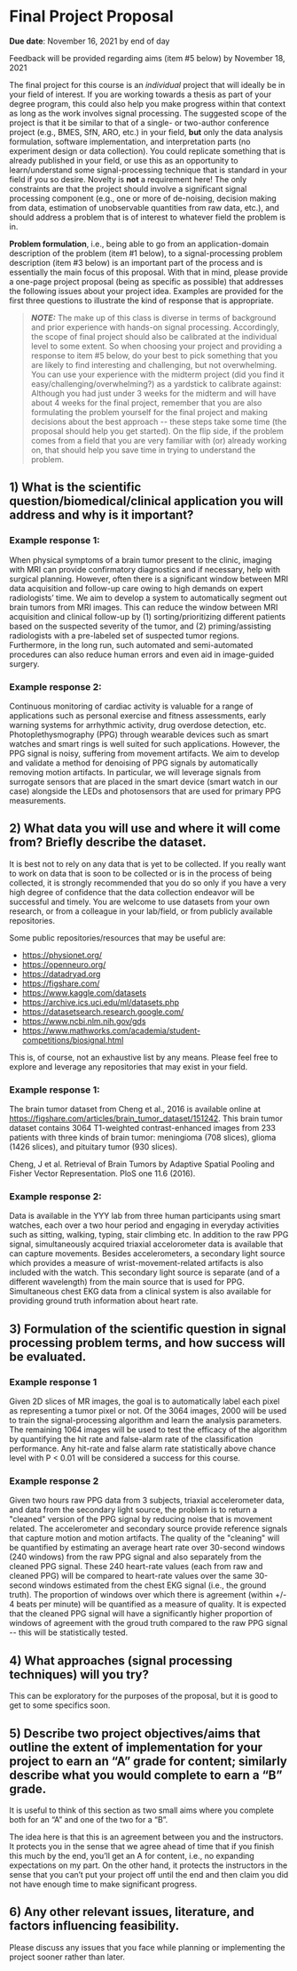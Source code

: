 # Final Project Proposal
**Due date**: November 16, 2021 by end of day


Feedback will be provided regarding aims (item #5 below) by November 18, 2021


The final project for this course is an *individual* project that will ideally be in your field of interest. If you are working towards a thesis as part of your degree program, this could also help you make progress within that context as long as the work involves signal processing. The suggested scope of the project is that it be similar to that of a single- or two-author conference project (e.g., BMES, SfN, ARO, etc.) in your field, **but** only the data analysis formulation, software implementation, and interpretation parts (no experiment design or data collection). You could replicate something that is already published in your field, or use this as an opportunity to learn/understand some signal-processing technique that is standard in your field if you so desire. Novelty is **not** a requirement here! The only constraints are that the project should involve a significant signal processing component (e.g., one or more of de-noising, decision making from data, estimation of unobservable quantities from raw data, etc.), and should address a problem that is of interest to whatever field the problem is in.

**Problem formulation**, i.e., being able to go from an application-domain description of the problem (item #1 below), to a signal-processing problem description (item #3 below) is an important part of the process and is essentially the main focus of this proposal. With that in mind, please provide a one-page project proposal (being as specific as possible) that addresses the following issues about your project idea. Examples are provided for the first three questions to illustrate the kind of response that is appropriate.

> **_NOTE:_**
The make up of this class is diverse in terms of background and prior experience with hands-on signal processing. Accordingly, the scope of final project should also be calibrated at the individual level to some extent. So when choosing your project and providing a response to item #5 below, do your best to pick something that you are likely to find interesting and challenging, but not overwhelming. You can use your experience with the midterm project (did you find it easy/challenging/overwhelming?) as a yardstick to calibrate against: Although you had just under 3 weeks for the midterm and will have about 4 weeks for the final project, remember that you are also formulating the problem yourself for the final project and making decisions about the best approach -- these steps take some time (the proposal should help you get started). On the flip side, if the problem comes from a field that you are very familiar with (or) already working on, that should help you save time in trying to understand the problem.

## 1) What is the scientific question/biomedical/clinical application you will address and why is it important?

### Example response 1:
When physical symptoms of a brain tumor present to the clinic, imaging with MRI can provide confirmatory diagnostics and if necessary, help with surgical planning. However, often there is a significant window between MRI data acquisition and follow-up care owing to high demands on expert radiologists’ time.  We aim to develop a system to automatically segment out brain tumors from MRI images. This can reduce the window between MRI acquisition and clinical follow-up by (1) sorting/prioritizing different patients based on the suspected severity of the tumor, and (2) priming/assisting radiologists with a pre-labeled set of suspected tumor regions. Furthermore, in the long run, such automated and semi-automated procedures can also reduce human errors and even aid in image-guided surgery.

### Example response 2:
Continuous monitoring of cardiac activity is valuable for a range of applications such as personal exercise and fitness assessments, early warning systems for arrhythmic activity, drug overdose detection, etc. Photoplethysmography (PPG) through wearable devices such as smart watches and smart rings is well suited for such applications. However, the PPG signal is noisy, suffering from movement artifacts. We aim to develop and validate a method for denoising of PPG signals by automatically removing motion artifacts. In particular, we will leverage signals from surrogate sensors that are placed in the smart device (smart watch in our case) alongside the LEDs and photosensors that are used for primary PPG measurements.
	
## 2) What data you will use and where it will come from? Briefly describe the dataset.

It is best not to rely on any data that is yet to be collected. If you really want to work on data that is soon to be collected or is in the process of being collected, it is strongly recommended that you do so only if you have a very high degree of confidence that the data collection endeavor will be successful and timely. You are welcome to use datasets from your own research, or from a colleague in your lab/field, or from publicly available repositories.

Some public repositories/resources that may be useful are:
- https://physionet.org/
- https://openneuro.org/
- https://datadryad.org
- https://figshare.com/
- https://www.kaggle.com/datasets
- https://archive.ics.uci.edu/ml/datasets.php
- https://datasetsearch.research.google.com/
- https://www.ncbi.nlm.nih.gov/gds
- https://www.mathworks.com/academia/student-competitions/biosignal.html

This is, of course, not an exhaustive list by any means. Please feel free to explore and leverage any repositories that may exist in your field.


### Example response 1: 
The brain tumor dataset from Cheng et al., 2016 is available online at https://figshare.com/articles/brain_tumor_dataset/151242. This brain tumor dataset contains 3064 T1-weighted contrast-enhanced images from 233 patients with three kinds of brain tumor: meningioma (708 slices), glioma (1426 slices), and pituitary tumor (930 slices).

Cheng, J et al. Retrieval of Brain Tumors by Adaptive Spatial Pooling and Fisher Vector Representation. PloS one 11.6 (2016).

### Example response 2:
Data is available in the YYY lab from three human participants using smart watches, each over a two hour period and engaging in everyday activities such as sitting, walking, typing, stair climbing etc. In addition to the raw PPG signal, simultaneously acquired triaxial accelorometer data is available that can capture movements. Besides accelerometers, a secondary light source which provides a measure of wrist-movement-related artifacts is also included with the watch. This secondary light source is separate (and of a different wavelength) from the main source that is used for PPG. Simultaneous chest EKG data from a clinical system is also available for providing ground truth information about heart rate.
	
## 3) Formulation of the scientific question in signal processing problem terms, and how success will be evaluated.

### Example response 1
Given 2D slices of MR images, the goal is to automatically label each pixel as representing a tumor pixel or not. Of the 3064 images, 2000 will be used to train the signal-processing algorithm and learn the analysis parameters. The remaining 1064 images will be used to test the efficacy of the algorithm by quantifying the hit rate and false-alarm rate of the classification performance. Any hit-rate and false alarm rate statistically above chance level with P < 0.01 will be considered a success for this course.

### Example response 2
Given two hours raw PPG data from 3 subjects, triaxial accelerometer data, and data from the secondary light source, the problem is to return a "cleaned" version of the PPG signal by reducing noise that is movement related. The accelerometer and secondary source provide reference signals that capture motion and motion artifacts. The quality of the "cleaning" will be quantified by estimating an average heart rate over 30-second windows (240 windows) from the raw PPG signal and also separately from the cleaned PPG signal. These 240 heart-rate values (each from raw and cleaned PPG) will be compared to heart-rate values over the same 30-second windows estimated from the chest EKG signal (i.e., the ground truth). The proportion of windows over which there is agreement (within +/- 4 beats per minute)  will be quantified as a measure of quality. It is expected that the cleaned PPG signal will have a significantly higher proportion of windows of agreement with the groud truth compared to the raw PPG signal -- this will be statistically tested.
	
## 4) What approaches (signal processing techniques) will you try? 

This can be exploratory for the purposes of the proposal, but it is good to get to some specifics soon. 


## 5) Describe two project objectives/aims that outline the extent of implementation for your project to earn an “A” grade for content; similarly describe what you would complete to earn a “B” grade. 

It is useful to think of this section as two small aims where you complete both for an “A” and one of the two for a “B”.

The idea here is that this is an agreement between you and the instructors. It protects you in the sense that we agree ahead of time that if you finish this much by the end, you’ll get an A for content, i.e., no expanding expectations on my part. On the other hand, it protects the instructors in the sense that you can’t put your project off until the end and then claim you did not have enough time to make significant progress.


## 6) Any other relevant issues, literature, and factors influencing feasibility.



Please discuss any issues that you face while planning or implementing the project sooner rather than later.
